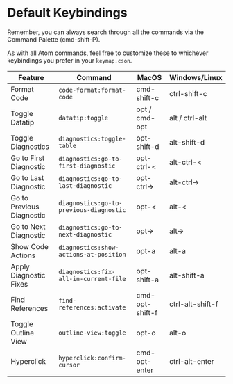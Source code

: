 # Default Keybindings

Remember, you can always search through all the commands via the Command Palette (cmd-shift-P).

As with all Atom commands, feel free to customize these to whichever keybindings you prefer in your `keymap.cson`.

| Feature                 | Command                               | MacOS           | Windows/Linux   |
| -------------------     | ---------------------------           | --------------- | -------------   |
| Format Code             | `code-format:format-code`             | cmd-shift-c     | ctrl-shift-c    |
| Toggle Datatip          | `datatip:toggle`                      | opt / cmd-opt   | alt / ctrl-alt  |
| Toggle Diagnostics      | `diagnostics:toggle-table`            | opt-shift-d     | alt-shift-d     |
| Go to First Diagnostic  | `diagnostics:go-to-first-diagnostic`  | opt-ctrl-<      | alt-ctrl-<      |
| Go to Last Diagnostic   | `diagnostics:go-to-last-diagnostic`   | opt-ctrl->      | alt-ctrl->      |
| Go to Previous Diagnostic | `diagnostics:go-to-previous-diagnostic` | opt-<       | alt-<           |
| Go to Next Diagnostic     | `diagnostics:go-to-next-diagnostic`     | opt->       | alt->           |
| Show Code Actions       | `diagnostics:show-actions-at-position` | opt-a          | alt-a           |
| Apply Diagnostic Fixes  | `diagnostics:fix-all-in-current-file` | opt-shift-a     | alt-shift-a     |
| Find References         | `find-references:activate`            | cmd-opt-shift-f | ctrl-alt-shift-f |
| Toggle Outline View     | `outline-view:toggle`                 | opt-o           | alt-o           |
| Hyperclick              | `hyperclick:confirm-cursor`           | cmd-opt-enter   | ctrl-alt-enter  |
